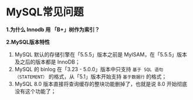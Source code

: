 

# MySQL常见问题

**1.为什么 Innodb 用 「B+」树作为索引？**



**2.MySQL版本特性**

1. MySQL 默认的存储引擎在「5.5.5」版本之前是 MyISAM，在「5.5.5」版本及之后的版本都是 InnoDB；
2. MySQL 的 binlog 在「3.23 - 5.0.0」版本中只支持 `基于 SQL 语句（STATEMENT）` 的格式，从「5.1」版本开始支持 `基于数据行` 的格式；
2. MySQL 8.0 版本直接将查询缓存的整块功能删掉了，也就是说 8.0 开始彻底没有这个功能了；

